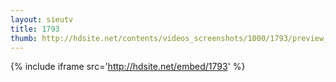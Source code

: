 ```yaml
---
layout: sieutv
title: 1793
thumb: http://hdsite.net/contents/videos_screenshots/1000/1793/preview_360p.mp4.jpg
---
```

{% include iframe src='http://hdsite.net/embed/1793' %}
 
